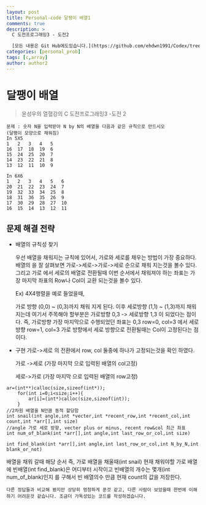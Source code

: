 ```yaml
---
layout: post
title: Personal-code 달팽이 배열1
comments: true
description: >
  C 도전프로그래밍3 - 도전2

  [모든 내용은 Git Hub에도있습니다.](https://github.com/ehdwn1991/Codex/tree/master/Anything/snail)
categories: [personal_prob]
tags: [c,array]
author: author2
---
```


달팽이 배열
===
> 윤성우의 열혈강의 C 도전프로그래밍3 -도전 2
```
문제 : 숫자 N을 입력받아 N by N의 배열을 다음과 같은 규칙으로 만드시오
(달팽이 모양으로 채워짐)
In 5X5
1	2	3	4	5	
16	17	18	19	6	
15	24	25	20	7	
14	23	22	21	8	
13	12	11	10	9	

In 6X6
1	2	3	4	5	6	
20	21	22	23	24	7	
19	32	33	34	25	8	
18	31	36	35	26	9	
17	30	29	28	27	10	
16	15	14	13	12	11	
```

문제 해결 전략
---
- 배열의 규칙성 찾기

  우선 배열을 채워지는 규칙에 있어서, 가로와 세로를 채우는 방법이 가장 중요하다.
  배열의 을 잘 살펴보면 가로->세로->가로->세로 순으로 채워 지는것을 볼수 있다.  그리고 가로 에서 세로의 배열로 전환될때 이번 순서에서 채워져야 하는 좌표는 가장 마지막 좌표의 Row나 Col이 교환 되는것을 볼수 있다.

  Ex) 4X4행렬을 예로 들었을때,

  가로 방향 (0,0) ~ (0,3)까지 채워 지게 된다. 이후 세로방향 (1,1) ~ (1,3)까지 채워 지는데 여기서 주목해야 할부분은 가로방향 0,3 -> 세로방향 1,3 이 되었다는 점이다. 즉, 가로방향 가장 마지막으로 수행되었던 좌표는 0,3 row=0, col=3 에서 세로 방향 row=1, col=3 가로 방향에서 세로 방향으로 전환될때는 Col이 고정된다는 점이다.



- 구현
	가로->세로 의 전환에서 row, col 둘중에 하나가 고정되는것을 확인 하였다. 

    가로 ->세로 (가장 마지막 으로 입력된 배열의 col고정)

    세로->가로 (가장 마지막 으로 입력된 배열의 row고정)

```
ar=(int**)calloc(size,sizeof(int*));
	for(int i=0;i<size;i++){
		ar[i]=(int*)calloc(size,sizeof(int));
	}
//2차원 배열을 N만큼 동적 할당함
int snail(int angle,int *vecter,int *recent_row,int *recent_col,int count,int *arr[],int size)
//angle 가로 세로 방향, vecter plus or minus, recent row&col 최근 좌표
int num_of_blank(int *arr[],int angle,int last_row_or_col,int size)

int find_blank(int *arr[],int angle,int last_row_or_col,int N_by_N,int blank_or_not)

```
배열을 채워 갈때 해당 순서 즉, 가로 배열을 채울때(int snail) 현재 채워야할 가로 배열에 빈배열(int find_blank)은 어디부터 시작이고 빈배열의 개수는 몇개(int num_of_blank)인지 를 구해서 빈 배열의수 만큼 현재 count의 값을 저장한다.



```
다른 정답들과 비교해 봤지만 상당히 멍청하게 푼것 같고, 다른 사람이 보았을때 한번에 이해하기 어려운것 같습니다. 조금더 가독성있는 코드를 작성하겠습니다.
```